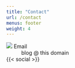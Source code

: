 ```yaml
---
title: "Contact"
url: /contact
menus: footer
weight: 4
---
```


<dl>
    <dt><img src="/images/logo/email.svg" /> Email</dt>
    <dd>blog @ this domain</dd>
{{< social >}}
</dl>
